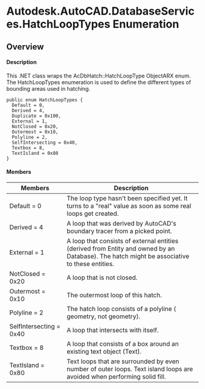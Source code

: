 # Autodesk.AutoCAD.DatabaseServices.HatchLoopTypes Enumeration

## Overview

#### Description
This .NET class wraps the AcDbHatch::HatchLoopType ObjectARX enum. 
The HatchLoopTypes enumeration is used to define the different types of bounding areas used in hatching.
```text
public enum HatchLoopTypes {
  Default = 0,
  Derived = 4,
  Duplicate = 0x100,
  External = 1,
  NotClosed = 0x20,
  Outermost = 0x10,
  Polyline = 2,
  SelfIntersecting = 0x40,
  Textbox = 8,
  TextIsland = 0x80
}
```

#### Members
| Members | Description |
| --- | --- |
| Default = 0 | The loop type hasn't been specified yet. It turns to a "real" value as soon as some real loops get created. |
| Derived = 4 | A loop that was derived by AutoCAD's boundary tracer from a picked point. |
| External = 1 | A loop that consists of external entities (derived from Entity and owned by an Database). The hatch might be associative to these entities. |
| NotClosed = 0x20 | A loop that is not closed. |
| Outermost = 0x10 | The outermost loop of this hatch. |
| Polyline = 2 | The hatch loop consists of a polyline ( geometry, not geometry). |
| SelfIntersecting = 0x40 | A loop that intersects with itself. |
| Textbox = 8 | A loop that consists of a box around an existing text object (Text). |
| TextIsland = 0x80 | Text loops that are surrounded by even number of outer loops. Text island loops are avoided when performing solid fill. |